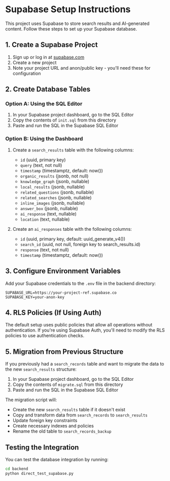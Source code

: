 # Supabase Setup Instructions

This project uses Supabase to store search results and AI-generated content. Follow these steps to set up your Supabase database.

## 1. Create a Supabase Project

1. Sign up or log in at [supabase.com](https://supabase.com)
2. Create a new project
3. Note your project URL and anon/public key - you'll need these for configuration

## 2. Create Database Tables

### Option A: Using the SQL Editor

1. In your Supabase project dashboard, go to the SQL Editor
2. Copy the contents of `init.sql` from this directory
3. Paste and run the SQL in the Supabase SQL Editor

### Option B: Using the Dashboard

1. Create a `search_results` table with the following columns:
   - `id` (uuid, primary key)
   - `query` (text, not null)
   - `timestamp` (timestamptz, default: now())
   - `organic_results` (jsonb, not null)
   - `knowledge_graph` (jsonb, nullable)
   - `local_results` (jsonb, nullable)
   - `related_questions` (jsonb, nullable)
   - `related_searches` (jsonb, nullable)
   - `inline_images` (jsonb, nullable)
   - `answer_box` (jsonb, nullable)
   - `ai_response` (text, nullable)
   - `location` (text, nullable)

2. Create an `ai_responses` table with the following columns:
   - `id` (uuid, primary key, default: uuid_generate_v4())
   - `search_id` (uuid, not null, foreign key to search_results.id)
   - `response` (text, not null)
   - `timestamp` (timestamptz, default: now())

## 3. Configure Environment Variables

Add your Supabase credentials to the `.env` file in the backend directory:

```
SUPABASE_URL=https://your-project-ref.supabase.co
SUPABASE_KEY=your-anon-key
```

## 4. RLS Policies (If Using Auth)

The default setup uses public policies that allow all operations without authentication. If you're using Supabase Auth, you'll need to modify the RLS policies to use authentication checks.

## 5. Migration from Previous Structure

If you previously had a `search_records` table and want to migrate the data to the new `search_results` structure:

1. In your Supabase project dashboard, go to the SQL Editor
2. Copy the contents of `migrate.sql` from this directory
3. Paste and run the SQL in the Supabase SQL Editor

The migration script will:
- Create the new `search_results` table if it doesn't exist
- Copy and transform data from `search_records` to `search_results`
- Update foreign key constraints
- Create necessary indexes and policies
- Rename the old table to `search_records_backup`

## Testing the Integration

You can test the database integration by running:

```bash
cd backend
python direct_test_supabase.py
``` 